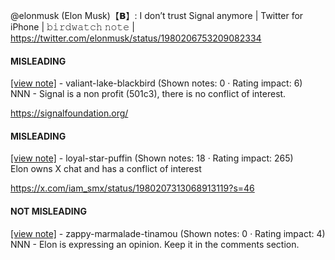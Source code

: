 @elonmusk (Elon Musk)【𝗕】: I don’t trust Signal anymore | Twitter for iPhone | 𝚋𝚒𝚛𝚍𝚠𝚊𝚝𝚌𝚑 𝚗𝚘𝚝𝚎 | https://twitter.com/elonmusk/status/1980206753209082334

#### MISLEADING

[[view note]](https://x.com/i/birdwatch/n/1980317049608954162) - valiant-lake-blackbird (Shown notes: 0 · Rating impact: 6)\
NNN - Signal is a non profit (501c3), there is no conflict of interest. 

https://signalfoundation.org/

#### MISLEADING

[[view note]](https://x.com/i/birdwatch/n/1980315007939133827) - loyal-star-puffin (Shown notes: 18 · Rating impact: 265)\
Elon owns X chat and has a conflict of interest

https://x.com/iam_smx/status/1980207313068913119?s=46

#### NOT MISLEADING

[[view note]](https://x.com/i/birdwatch/n/1980364763939918068) - zappy-marmalade-tinamou (Shown notes: 0 · Rating impact: 4)\
NNN - Elon is expressing an opinion. Keep it in the comments section.
